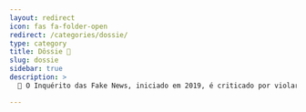 ```yaml
---
layout: redirect
icon: fas fa-folder-open
redirect: /categories/dossie/
type: category
title: Dôssie 📝 
slug: dossie
sidebar: true
description: >
  📝 O Inquérito das Fake News, iniciado em 2019, é criticado por violar o juiz natural e o sistema acusatório. Expandido para atos antidemocráticos, resultou em censura (+67 casos) e centenas de prisões sem devido processo legal. Ações em 2025, como a prisão domiciliar de Bolsonaro, alegam desproporcionalidade.

---
```

